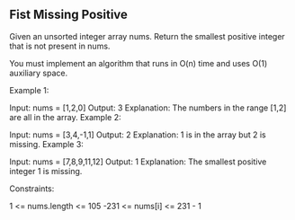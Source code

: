 ## Fist Missing Positive

Given an unsorted integer array nums. Return the smallest positive integer that is not present in nums.

You must implement an algorithm that runs in O(n) time and uses O(1) auxiliary space.

 

Example 1:

Input: nums = [1,2,0]
Output: 3
Explanation: The numbers in the range [1,2] are all in the array.
Example 2:

Input: nums = [3,4,-1,1]
Output: 2
Explanation: 1 is in the array but 2 is missing.
Example 3:

Input: nums = [7,8,9,11,12]
Output: 1
Explanation: The smallest positive integer 1 is missing.
 

Constraints:

1 <= nums.length <= 105
-231 <= nums[i] <= 231 - 1